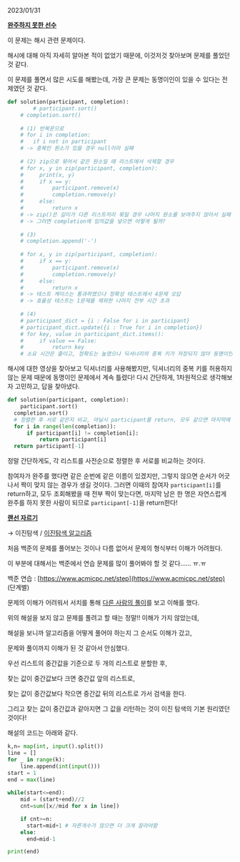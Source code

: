 2023/01/31

[**완주하지 못한 선수**](https://school.programmers.co.kr/learn/courses/30/lessons/42576)

이 문제는 해시 관련 문제이다.

해시에 대해 아직 자세히 알아본 적이 없었기 때문에, 이것저것 찾아보며 문제를 풀었던 것 같다. 

이 문제를 풀면서 많은 시도를 해봤는데, 가장 큰 문제는 동명이인이 있을 수 있다는 전제였던 것 같다.

```python
def solution(participant, completion):		
		# participant.sort()
    # completion.sort()
    
    # (1) 반복문으로 
    # for i in completion:
    #   if i not in participant 
    # -> 중복인 원소가 있을 경우 null이라 실패
     
    # (2) zip으로 묶어서 같은 원소일 때 리스트에서 삭제할 경우
    # for x, y in zip(participant, completion):
    #     print(x, y)
    #     if x == y:
    #         participant.remove(x)
    #         completion.remove(y)
    #     else:
    #         return x
    # -> zip()은 길이가 다른 리스트끼리 묶일 경우 나머지 원소를 보여주지 않아서 실패
    # -> 그러면 completion에 임의값을 넣으면 어떻게 될까? 
    
    # (3)
    # completion.append('-')
    
    # for x, y in zip(participant, completion):
    #     if x == y:
    #         participant.remove(x)
    #         completion.remove(y)
    #     else:
    #         return x
    # -> 테스트 케이스는 통과하였으나 정확성 테스트에서 4문제 오답
    # -> 효율성 테스트는 1문제를 제외한 나머지 전부 시간 초과
    
    # (4)
    # participant_dict = {i : False for i in participant}
    # participant_dict.update({i : True for i in completion})
    # for key, value in participant_dict.items():
    #     if value == False:
    #         return key
    # 소요 시간은 줄이고, 정확도는 높였으나 딕셔너리의 중복 키가 저장되지 않아 동명이인 문제를 해결하지 못함
```

해시에 대한 영상을 찾아보고 딕셔너리를 사용해봤지만, 딕셔너리의 중복 키를 허용하지 않는 문제 때문에 동명이인 문제에서 계속 틀렸다! 다시 간단하게, 1차원적으로 생각해보자 고민하고, 답을 찾아냈다.

```python
def solution(participant, completion):	
	participant.sort()
  completion.sort()
  # 정렬한 후 서로 같은지 비교, 아닐시 participant를 return, 모두 같으면 마지막에 남은 한 사람을 return
  for i in range(len(completion)):
      if participant[i] != completion[i]:
          return participant[i]
  return participant[-1]
```

정말 간단하게도, 각 리스트를 사전순으로 정렬한 후 서로를 비교하는 것이다.

참여자가 완주를 했다면 같은 순번에 같은 이름이 있겠지만, 그렇지 않으면 순서가 어긋나서 짝이 맞지 않는 경우가 생길 것이다. 그러면 이때의 참여자 `participant[i]`를 return하고, 모두 조회해봤을 때 전부 짝이 맞는다면, 마지막 남은 한 명은 자연스럽게 완주를 하지 못한 사람이 되므로 `participant[-1]`을 return한다!

[**랜선 자르기**](https://www.acmicpc.net/problem/1654)

→ 이진탐색 / [이진탐색 알고리즘](https://wayhome25.github.io/cs/2017/04/15/cs-16/)

처음 백준의 문제를 풀어보는 것이나 다름 없어서 문제의 형식부터 이해가 어려웠다. 

이 부분에 대해서는 백준에서 연습 문제를 많이 풀어봐야 할 것 같다…… ㅠ.ㅠ 

백준 연습 : [https://www.acmicpc.net/step](https://www.acmicpc.net/step) (단계별) 

문제의 이해가 어려워서 서치를 통해 [다른 사람의 풀이](https://duckracoon.tistory.com/entry/%EB%B0%B1%EC%A4%80-1654-%EB%9E%9C%EC%84%A0%EC%9E%90%EB%A5%B4%EA%B8%B0-%ED%95%B4%EC%84%A4-python)를 보고 이해를 했다.

위의 해설을 보지 않고 문제를 풀려고 할 때는 정말!! 이해가 가지 않았는데,

해설을 보니까 알고리즘을 어떻게 풀어야 하는지 그 순서도 이해가 갔고,

문제와 풀이까지 이해가 된 것 같아서 안심했다.

우선 리스트의 중간값을 기준으로 두 개의 리스트로 분할한 후,

찾는 값이 중간값보다 크면 중간값 앞의 리스트로, 

찾는 값이 중간값보다 작으면 중간값 뒤의 리스트로 가서 검색을 한다.

그리고 찾는 값이 중간값과 같아지면 그 값을 리턴하는 것이 이진 탐색의 기본 원리였던 것이다!

해설의 코드는 아래와 같다.

```python
k,n= map(int, input().split())
line = []
for _ in range(k):
    line.append(int(input()))
start = 1
end = max(line)
 
while(start<=end):
    mid = (start+end)//2
    cnt=sum([x//mid for x in line])

    if cnt>=n:
      start=mid+1 # 자른개수가 많으면 더 크게 잘라야함
    else:
      end=mid-1

print(end)
```
